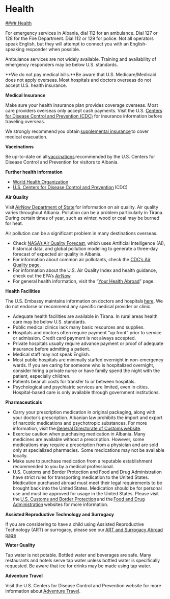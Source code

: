 # Health

[#### Health](javascript:void(0); "Health")

For emergency services in Albania, dial 112 for an ambulance. Dial 127 or 128 for the Fire Department. Dial 112 or 129 for police. Not all operators speak English, but they will attempt to connect you with an English-speaking responder when possible.

Ambulance services are not widely available. Training and availability of emergency responders may be below U.S. standards.

**We do not pay medical bills.**Be aware that U.S. Medicare/Medicaid does not apply overseas. Most hospitals and doctors overseas do not accept U.S. health insurance.

**Medical Insurance**

Make sure your health insurance plan provides coverage overseas. Most care providers overseas only accept cash payments. Visit the U.S. [Centers for Disease Control and Prevention (CDC)](https://www.cdc.gov/) for insurance information before traveling overseas.

We strongly recommend you obtain [supplemental insurance](https://travel.state.gov/content/travel/en/international-travel/before-you-go/your-health-abroad/Insurance_Coverage_Overseas.html) to cover medical evacuation.

**Vaccinations**

Be up-to-date on all [vaccinations](https://www.cdc.gov/) recommended by the U.S. Centers for Disease Control and Prevention for visitors to Albania.

**Further health information**

* [World Health Organization](https://www.who.int/)
* [U.S. Centers for Disease Control and Prevention](https://www.cdc.gov/) (CDC)

**Air Quality**

Visit [AirNow Department of State](https://www.airnow.gov/international/us-embassies-and-consulates/) for information on air quality. Air quality varies throughout Albania. Pollution can be a problem particularly in Tirana. During certain times of year, such as winter, wood or coal may be burned for heat.

Air pollution can be a significant problem in many destinations overseas.

* Check [NASA’s Air Quality Forecast](https://aeronet.gsfc.nasa.gov/new_web/aqforecast), which uses Artificial Intelligence (AI), historical data, and global pollution modeling to generate a three-day forecast of expected air quality in Albania.
* For information about common air pollutants, check the [CDC’s Air Quality page](https://www.cdc.gov/air-quality/pollutants/).
* For information about the U.S. Air Quality Index and health guidance, check out the EPA’s [AirNow](https://www.airnow.gov/aqi/aqi-basics/).
* For general health information, visit the “[Your Health Abroad](https://travel.state.gov/content/travel/en/international-travel/before-you-go/your-health-abroad.html)” page.

**Health Facilities**

The U.S. Embassy maintains information on doctors and hospitals [here](https://al.usembassy.gov/medical-assistance/). We do not endorse or recommend any specific medical provider or clinic.

* Adequate health facilities are available in Tirana. In rural areas health care may be below U.S. standards.
* Public medical clinics lack many basic resources and supplies.
* Hospitals and doctors often require payment “up front” prior to service or admission. Credit card payment is not always accepted.
* Private hospitals usually require advance payment or proof of adequate insurance before admitting a patient.
* Medical staff may not speak English.
* Most public hospitals are minimally staffed overnight in non-emergency wards. If you are caring for someone who is hospitalized overnight, consider hiring a private nurse or have family spend the night with the patient, especially children.
* Patients bear all costs for transfer to or between hospitals.
* Psychological and psychiatric services are limited, even in cities. Hospital-based care is only available through government institutions.

**Pharmaceuticals**

* Carry your prescription medication in original packaging, along with your doctor’s prescription. Albanian law prohibits the import and export of narcotic medications and psychotropic substances. For more information, visit the [General Directorate of Customs website](https://dogana.gov.al/english/c/168/177/239/narcotics-and-psychotropic-substances-and-human-trafficking).
* Exercise caution when purchasing medication in Albania. Many medicines are available without a prescription. However, some medications may require a prescription from a physician and are sold only at specialized pharmacies.  Some medications may not be available locally.
* Make sure to purchase medication from a reputable establishment recommended to you by a medical professional.
* U.S. Customs and Border Protection and Food and Drug Administration have strict rules for transporting medication to the United States. Medication purchased abroad must meet their legal requirements to be brought back into the United States. Medication should be for personal use and must be approved for usage in the United States. Please visit the [U.S. Customs and Border Protection](https://www.cbp.gov/) and the [Food and Drug Administration](https://www.fda.gov/) websites for more information.

**Assisted Reproductive Technology and Surrogacy**

If you are considering to have a child using Assisted Reproductive Technology (ART) or surrogacy, please see our [ART and Surrogacy Abroad page](https://travel.state.gov/content/travel/en/legal/travel-legal-considerations/us-citizenship/Assisted-Reproductive-Technology-ART-Surrogacy-Abroad.html)

**Water Quality**

Tap water is not potable. Bottled water and beverages are safe. Many restaurants and hotels serve tap water unless bottled water is specifically requested. Be aware that ice for drinks may be made using tap water.

**Adventure Travel**

Visit the U.S. Centers for Disease Control and Prevention website for more information about [Adventure Travel](https://wwwnc.cdc.gov/travel/page/adventure).